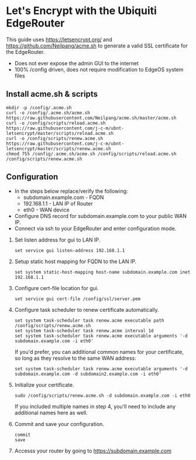 # Let's Encrypt with the Ubiquiti EdgeRouter

This guide uses <https://letsencrypt.org/> and <https://github.com/Neilpang/acme.sh>
to generate a valid SSL certificate for the EdgeRouter.

* Does not ever expose the admin GUI to the internet
* 100% /config driven, does not require modification to EdgeOS system files

## Install acme.sh & scripts
```
mkdir -p /config/.acme.sh
curl -o /config/.acme.sh/acme.sh https://raw.githubusercontent.com/Neilpang/acme.sh/master/acme.sh
curl -o /config/scripts/reload.acme.sh https://raw.githubusercontent.com/j-c-m/ubnt-letsencrypt/master/scripts/reload.acme.sh
curl -o /config/scripts/renew.acme.sh https://raw.githubusercontent.com/j-c-m/ubnt-letsencrypt/master/scripts/renew.acme.sh
chmod 755 /config/.acme.sh/acme.sh /config/scripts/reload.acme.sh /config/scripts/renew.acme.sh
```

## Configuration

* In the steps below replace/verify the following:
  * subdomain.example.com - FQDN
  * 192.168.1.1 - LAN IP of Router
  * eth0 - WAN device
* Configure DNS record for subdomain.example.com to your public WAN IP.
* Connect via ssh to your EdgeRouter and enter configuration mode.

1. Set listen address for gui to LAN IP.

    ```
    set service gui listen-address 192.168.1.1
    ```

2. Setup static host mapping for FQDN to the LAN IP.

    ```
    set system static-host-mapping host-name subdomain.example.com inet 192.168.1.1
    ```

3. Configure cert-file location for gui.

    ```
    set service gui cert-file /config/ssl/server.pem
    ```

4. Configure task scheduler to renew certificate automatically.

    ```
    set system task-scheduler task renew.acme executable path /config/scripts/renew.acme.sh
    set system task-scheduler task renew.acme interval 1d
    set system task-scheduler task renew.acme executable arguments '-d subdomain.example.com -i eth0'
    ```

    If you'd prefer, you can additional common names for your certificate, so long as they resolve to the same WAN address:

    ```
    set system task-scheduler task renew.acme executable arguments '-d subdomain.example.com -d subdomain2.example.com -i eth0'
    ```

5. Initialize your certificate.

    ```
    sudo /config/scripts/renew.acme.sh -d subdomain.example.com -i eth0
    ```

    If you included multiple names in step 4, you'll need to include any additional names here as well.

6. Commit and save your configuration.

    ```
    commit
    save
    ```

7. Accesss your router by going to <https://subdomain.example.com>
